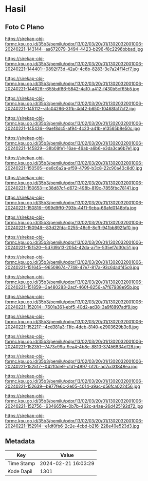 # Hasil

## Foto C Plano

https://sirekap-obj-formc.kpu.go.id/35b3/pemilu/pdpr/13/02/03/20/01/1302032001006-20240221-143144--aa672079-3494-4423-b296-f8c2296bbbad.jpg

https://sirekap-obj-formc.kpu.go.id/35b3/pemilu/pdpr/13/02/03/20/01/1302032001006-20240221-144401--0892f73d-42a0-4c6b-8283-3e7a24f14cf7.jpg

https://sirekap-obj-formc.kpu.go.id/35b3/pemilu/pdpr/13/02/03/20/01/1302032001006-20240221-144626--655bdf86-5842-4a10-a412-f430b5cf65b5.jpg

https://sirekap-obj-formc.kpu.go.id/35b3/pemilu/pdpr/13/02/03/20/01/1302032001006-20240221-145112--a1c04286-31fb-4d42-b650-10468fa17cf2.jpg

https://sirekap-obj-formc.kpu.go.id/35b3/pemilu/pdpr/13/02/03/20/01/1302032001006-20240221-145436--9aef8dc5-af94-4c23-a41b-e13565b8e50c.jpg

https://sirekap-obj-formc.kpu.go.id/35b3/pemilu/pdpr/13/02/03/20/01/1302032001006-20240221-145829--38b08fe1-16ae-46ab-a6b6-e3da3ca6b7e1.jpg

https://sirekap-obj-formc.kpu.go.id/35b3/pemilu/pdpr/13/02/03/20/01/1302032001006-20240221-150505--de8c6a2a-af59-4799-b3c8-22c90a43c8d0.jpg

https://sirekap-obj-formc.kpu.go.id/35b3/pemilu/pdpr/13/02/03/20/01/1302032001006-20240221-150653--c38d87cf-d672-498b-819c-7855fbc78141.jpg

https://sirekap-obj-formc.kpu.go.id/35b3/pemilu/pdpr/13/02/03/20/01/1302032001006-20240221-150816--999d9ff0-793b-44f1-9cba-66afd0148bfa.jpg

https://sirekap-obj-formc.kpu.go.id/35b3/pemilu/pdpr/13/02/03/20/01/1302032001006-20240221-150948--83d22fda-0255-48c9-8cff-941bb892faf0.jpg

https://sirekap-obj-formc.kpu.go.id/35b3/pemilu/pdpr/13/02/03/20/01/1302032001006-20240221-151520--5d7d9b13-2054-42da-a71e-535ef7d30c51.jpg

https://sirekap-obj-formc.kpu.go.id/35b3/pemilu/pdpr/13/02/03/20/01/1302032001006-20240221-151645--96508674-7748-47e7-817a-93c6dadf45c6.jpg

https://sirekap-obj-formc.kpu.go.id/35b3/pemilu/pdpr/13/02/03/20/01/1302032001006-20240221-151859--3a480283-2acf-460f-8256-a7f67938e95b.jpg

https://sirekap-obj-formc.kpu.go.id/35b3/pemilu/pdpr/13/02/03/20/01/1302032001006-20240221-152014--7601a361-ebf5-40d2-ad38-3a9f8897adf9.jpg

https://sirekap-obj-formc.kpu.go.id/35b3/pemilu/pdpr/13/02/03/20/01/1302032001006-20240221-152217--4cd381a3-11fc-4dcb-8140-e2903629b3c8.jpg

https://sirekap-obj-formc.kpu.go.id/35b3/pemilu/pdpr/13/02/03/20/01/1302032001006-20240221-152351--7473c99a-9ea4-4b8e-8810-37456834df28.jpg

https://sirekap-obj-formc.kpu.go.id/35b3/pemilu/pdpr/13/02/03/20/01/1302032001006-20240221-152517--042f0de9-cfd1-4897-b12b-ad7cd31848ea.jpg

https://sirekap-obj-formc.kpu.go.id/35b3/pemilu/pdpr/13/02/03/20/01/1302032001006-20240221-152639--b977fe6c-2e05-4014-a9ac-d56fca022456.jpg

https://sirekap-obj-formc.kpu.go.id/35b3/pemilu/pdpr/13/02/03/20/01/1302032001006-20240221-152756--6346659e-0b7b-462c-a4ae-26d425192d72.jpg

https://sirekap-obj-formc.kpu.go.id/35b3/pemilu/pdpr/13/02/03/20/01/1302032001006-20240221-152914--e1df0fb6-2c2e-4cbd-b216-228e40e523d3.jpg


## Metadata

| Key        | Value               |
| ---------- | ------------------- |
| Time Stamp | 2024-02-21 16:03:29 |
| Kode Dapil | 1301                |



